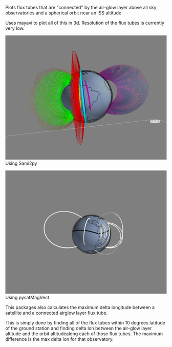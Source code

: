Plots flux tubes that are "connected" by the air-glow layer above all sky observatories and a spherical orbit near an ISS altitude

Uses mayavi to plot all of this in 3d. Resolution of the flux tubes is currently very low.

![Sample Output](/snapshot.png)
Using Sami2py

![Sample Output](/snapshot_pysat_magvect.png)
Using pysatMagVect

This packages also calculates the maximum delta longitude between a satellite and a connected airglow layer flux tube.

This is simply done by finding all of the flux tubes within 10 degrees latitude of the ground station and finding delta lon between the air-glow layer altitude and the orbit altitudealong each of those flux tubes. The maximum difference is the max delta lon for that observatory. 
